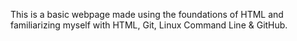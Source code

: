 This is a basic webpage made using the foundations of HTML and familiarizing myself with HTML, Git, Linux Command Line & GitHub.